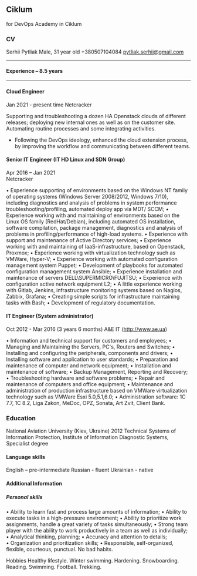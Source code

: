 ## Ciklum
for DevOps Academy in Ciklum


### CV

Serhii Pytliak
Male, 31 year old
+380507104084
pytliak.serhii@gmail.com

____________
 #### Experience – 8.5 years
____________ 

 #### Cloud Engineer
Jan 2021  - present time
Netcracker 

  Supporting and troubleshooting a dozen HA Openstack clouds of different releases; deploying new internal ones as well as on the customer site. Automating routine processes and some integrating activities.
-	 Following the DevOps ideology, enhanced the cloud extension process, by improving the workflow and communicating between different teams.

 #### Senior IT Engineer (IT HD Linux and SDN Group)
Apr 2016 – Jan 2021  
Netcracker 
 
•	 Experience supporting of environments based on the Windows NT family of operating systems (Windows Server 2008/2012, Windows 7/10), including diagnostics and analysis of problems in system performance troubleshooting/profiling, automated deploy app via MDT/ SCCM;
•	 Experience working with and maintaining of environments based on the Linux OS family (RedHat/Debian), including automated OS installation, software compilation, package management, diagnostics and analysis of problems in profiling/performance of high-load systems.
•	 Experience with support and maintenance of Active Directory services;
•	 Experience working with and maintaining of IaaS-infrastructure, based on Openstack, Proxmox;
•       Experience working with virtualization technology such as VMWare, Hyper-V;
•	 Experience working with automated configuration management system Puppet;
•	 Development of playbooks for automated configuration management system Ansible;
•	 Experience installation and maintenance of servers DELL\SUPERMICRO\FUJITSU;
•	 Experience with configuration active network equipment L2;
•	 A little experience working with Gitlab, Jenkins, infrastructure monitoring systems based on Nagios, Zabbix, Grafana;
•	 Creating simple scripts for infrastructure maintaining tasks with Bash;
•	 Development of regulatory documentation.

 #### IT Engineer (System administrator)
Oct 2012 - Mar 2016 (3 years 6 months)
A&E IT (http://www.ae.ua)

•	Information and technical support for customers and employees;
•	Managing and Maintaining the Servers, PC's, Routers and Switches;
•	Installing and configuring the peripherals, components and drivers;
•	Installing software and application to user standards;
•	Preparation and maintenance of computer and network equipment;
•	Installation and maintenance of software;
•	Backup Management, Reporting and Recovery;
•	Troubleshooting hardware and software problems;
•	Repair and maintenance of computers and office equipment;
•	Maintenance and administration of production infrastructure based on VMWare virtualization technology such as VMWare Esxi 5.0,5.1,6.0;
•	Administration software: 1С 7.7, 1С 8.2, Liga Zakon, MeDoc, OPZ, Sonata, Art Zvit, Client Bank.


 ###  Education  

National Aviation University (Kiev, Ukraine)
2012 
Technical Systems of Information Protection, Institute of Information Diagnostic Systems, Specialist degree


 ####  Language skills
English – pre-intermediate 
Russian - fluent 
Ukrainian - native 



 ####  Additional Information
  

 ##### Personal skills

•	Ability to learn fast and process large amounts of information;
•	Ability to execute tasks in a high-pressure environment; 
•	Ability to prioritize work assignments, handle a great variety of tasks simultaneously;
•	Strong team player with the ability to work productively in a team as well as individually; 
•	Analytical thinking, planning;
•	Accuracy and attention to details;  
•	Organization and prioritization skills; 
•	 Responsible, self-organized, flexible, courteous, punctual. No bad habits. 

Hobbies
Healthy lifestyle. Winter swimming. Hardening. Snowboarding. Reading. Swimming. Football. Trekking.
